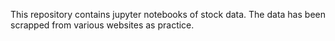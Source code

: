 This repository contains jupyter notebooks of stock data. The data has been scrapped from various websites as practice.
